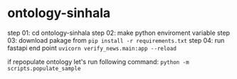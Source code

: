 # ontology-sinhala

step 01: cd ontology-sinhala
step 02: make python enviroment variable
step 03: download pakage from `pip install -r requirements.txt`
step 04: run fastapi end point `uvicorn verify_news.main:app --reload`


if repopulate ontology let's run following command:
 `python -m scripts.populate_sample`